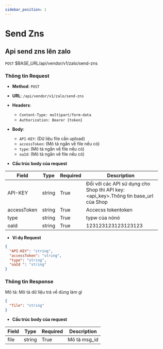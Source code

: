```yaml
---
sidebar_position: 1
---
```


# Send Zns

## Api send zns lên zalo

`POST` $BASE_URL/api/vendor/v1/zalo/send-zns

### Thông tin Request

- **Method**: `POST`
- **URL**: `/api/vendor/v1/zalo/send-zns`
- **Headers**: 
  - `Content-Type: multipart/form-data`
  - `Authorization: Bearer {token}`
- **Body**:
  - `API-KEY`: (Dữ liệu file cần upload)
  - `accessToken`: (Mô tả ngắn về file nếu có)
  - `type`: (Mô tả ngắn về file nếu có)
  - `oaId`: (Mô tả ngắn về file nếu có)


- **Cấu trúc body của request**

| Field        | Type            |     Required    | Description   |
|------------- |-----------------|-----------------|---------------               |
| API-KEY      | string          | True            |    Đối với các API sử dụng cho Shop thì API key:<api_key>.Thông tin base_url của Shop         |
| accessToken  | string          | True            |    Accecss tokentoken           |
| type         | string          | True            |     typw của nónó          |
| oaId         | string          | True            |      123123123123123123         |

- **Ví dụ Request**
```json
{
  "API-KEY": "string",
  "accessToken": "string",
  "type": "string",
  "oaId ": "string"
}
 ```
### Thông tin Response

Mô tả: Mô tả dữ liệu trả về dùng làm gì 

```json
{
  "file": "string"
}
```

- **Cấu trúc body của request**

| Field        | Type            |     Required    | Description       |
|------------- |-----------------|-----------------|-------------------|
| file         | string          | True            |    Mô tả msg_id   |




